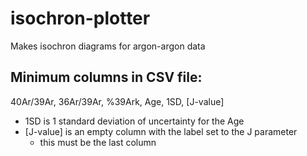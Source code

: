 # isochron-plotter
Makes isochron diagrams for argon-argon data

## Minimum columns in CSV file:

40Ar/39Ar, 36Ar/39Ar, %39Ark, Age, 1SD, [J-value]

 - 1SD is 1 standard deviation of uncertainty for the Age
 - [J-value] is an empty column with the label set to the J parameter
    - this must be the last column
